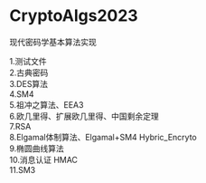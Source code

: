 # CryptoAlgs2023
现代密码学基本算法实现

1.测试文件<br>
2.古典密码<br>
3.DES算法<br>
4.SM4<br>
5.祖冲之算法、EEA3<br>
6.欧几里得、扩展欧几里得、中国剩余定理<br>
7.RSA<br>
8.Elgamal体制算法、Elgamal+SM4 Hybric_Encryto<br>
9.椭圆曲线算法<br>
10.消息认证 HMAC<br>
11.SM3<br>


